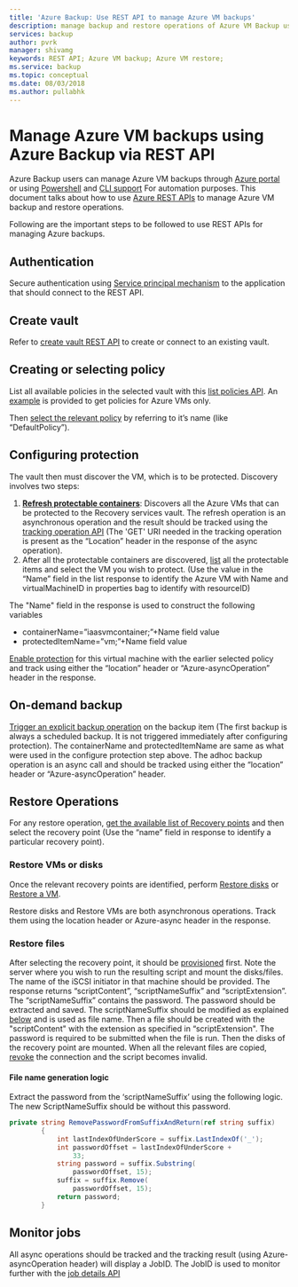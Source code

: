 ```yaml
---
title: 'Azure Backup: Use REST API to manage Azure VM backups'
description: manage backup and restore operations of Azure VM Backup using REST API
services: backup
author: pvrk
manager: shivamg
keywords: REST API; Azure VM backup; Azure VM restore;
ms.service: backup
ms.topic: conceptual
ms.date: 08/03/2018
ms.author: pullabhk
---
```

# Manage Azure VM backups using Azure Backup via REST API

Azure Backup users can manage Azure VM backups through [Azure portal](backup-azure-arm-vms-prepare.md) or using [Powershell](backup-azure-vms-automation.md) and [CLI support](quick-backup-vm-cli.md) For automation purposes. This document talks about how to use [Azure REST APIs](https://docs.microsoft.com/rest/api/recoveryservices/) to manage Azure VM backup and restore operations.

Following are the important steps to be followed to use REST APIs for managing Azure backups.

## Authentication

Secure authentication using [Service principal mechanism](https://docs.microsoft.com/azure/azure-resource-manager/resource-group-create-service-principal-portal) to the application that should connect to the REST API.

## Create vault

Refer to [create vault REST API](https://docs.microsoft.com/rest/api/recoveryservices/vaults/createorupdate) to create or connect to an existing vault.

## Creating or selecting policy

List all available policies in the selected vault with this [list policies API](https://docs.microsoft.com/rest/api/backup/backuppolicies/list). An [example](https://docs.microsoft.com/rest/api/backup/backuppolicies/list#list_protection_policies_with_backupmanagementtype_filter_as_azureiaasvm) is provided to get policies for Azure VMs only.

Then [select the relevant policy](https://docs.microsoft.com/rest/api/backup/protectionpolicies/get) by referring to it’s name (like “DefaultPolicy”).

## Configuring protection

The vault then must discover the VM, which is to be protected. Discovery involves two steps:

1. [**Refresh protectable containers**](https://docs.microsoft.com/rest/api/backup/protectioncontainers/refresh): Discovers all the Azure VMs that can be protected to the Recovery services vault. The refresh operation is an asynchronous operation and the result should be tracked using the [tracking operation API](https://docs.microsoft.com/azure/azure-resource-manager/resource-manager-async-operations) (The 'GET' URI needed in the tracking operation is present as the “Location” header in the response of the async operation).
2. After all the protectable containers are discovered, [list](https://docs.microsoft.com/rest/api/backup/backupprotectableitems/list#list_protectable_items_with_backupmanagementtype_filter_as_azureiaasvm) all the protectable items and select the VM you wish to protect. (Use the value in the “Name” field in the list response to identify the Azure VM with Name and virtualMachineID in properties bag to identify with resourceID)

The "Name" field in the response is used to construct the following variables

- containerName=”iaasvmcontainer;”+Name field value
- protectedItemName=”vm;”+Name field value

[Enable protection](https://docs.microsoft.com/rest/api/backup/protecteditems/createorupdate) for this virtual machine with the earlier selected policy and track using either the “location” header or “Azure-asyncOperation” header in the response.

## On-demand backup

[Trigger an explicit backup operation](https://docs.microsoft.com/rest/api/backup/backups/trigger) on the backup item (The first backup is always a scheduled backup. It is not triggered immediately after configuring protection). The containerName and protectedItemName are same as what were used in the configure protection step above. The adhoc backup operation is an async call and should be tracked using either the “location” header or “Azure-asyncOperation” header.

## Restore Operations

For any restore operation, [get the available list of Recovery points](https://docs.microsoft.com/rest/api/backup/recoverypoints/list) and then select the recovery point (Use the “name” field in response to identify a particular recovery point).

### Restore VMs or disks

Once the relevant recovery points are identified, perform [Restore disks](https://docs.microsoft.com/rest/api/backup/restores/trigger#restore_disks) or [Restore a VM](https://docs.microsoft.com/rest/api/backup/restores/trigger#restore_to_new_azure_iaasvm).

Restore disks and Restore VMs are both asynchronous operations. Track them using the location header or Azure-async header in the response.

### Restore files

After selecting the recovery point, it should be [provisioned](https://docs.microsoft.com/rest/api/backup/itemlevelrecoveryconnections/provision#examples) first. Note the server where you wish to run the resulting script and mount the disks/files. The name of the iSCSI initiator in that machine should be provided. The response returns “scriptContent”, “scriptNameSuffix” and “scriptExtension”. The “scriptNameSuffix” contains the password. The password should be extracted and saved. The scriptNameSuffix should be modified as explained [below](#file-name-generation-logic) and is used as file name. Then a file should be created with the "scriptContent" with the extension as specified in “scriptExtension". The password is required to be submitted when the file is run. Then the disks of the recovery point are mounted. When all the relevant files are copied, [revoke](https://docs.microsoft.com/rest/api/backup/itemlevelrecoveryconnections/revoke) the connection and the script becomes invalid.

#### File name generation logic

Extract the password from the ‘scriptNameSuffix’ using the following logic. The new ScriptNameSuffix should be without this password.

````C#
private string RemovePasswordFromSuffixAndReturn(ref string suffix)
        {
            int lastIndexOfUnderScore = suffix.LastIndexOf('_');
            int passwordOffset = lastIndexOfUnderScore +
                33;
            string password = suffix.Substring(
                passwordOffset, 15);
            suffix = suffix.Remove(
                passwordOffset, 15);
            return password;
        }
````

## Monitor jobs

All async operations should be tracked and the tracking result (using Azure-asyncOperation header) will display a JobID. The JobID is used to monitor further with the [job details API](https://docs.microsoft.com/rest/api/backup/jobdetails/get#azureiaasvmjob)
